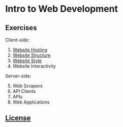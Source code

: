 # Intro to Web Development

## Exercises

Client-side:

  1. [Website Hosting](/exercises/open-source/exercise.md)
  2. [Website Structure](/exercises/website-structure/exercise.md)
  3. [Website Style](/exercises/website-style/exercise.md)
  4. Website Interactivity

Server-side:

  5. Web Scrapers
  6. API Clients
  7. APIs
  8. Web Applications

## [License](/LICENSE)
